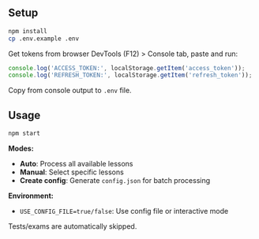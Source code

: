 ## Setup

```bash
npm install
cp .env.example .env
```

Get tokens from browser DevTools (F12) > Console tab, paste and run:

```javascript
console.log('ACCESS_TOKEN:', localStorage.getItem('access_token'));
console.log('REFRESH_TOKEN:', localStorage.getItem('refresh_token'));
```

Copy from console output to `.env` file.

## Usage

```bash
npm start
```

**Modes:**
- **Auto**: Process all available lessons
- **Manual**: Select specific lessons  
- **Create config**: Generate `config.json` for batch processing

**Environment:**
- `USE_CONFIG_FILE=true/false`: Use config file or interactive mode

Tests/exams are automatically skipped.